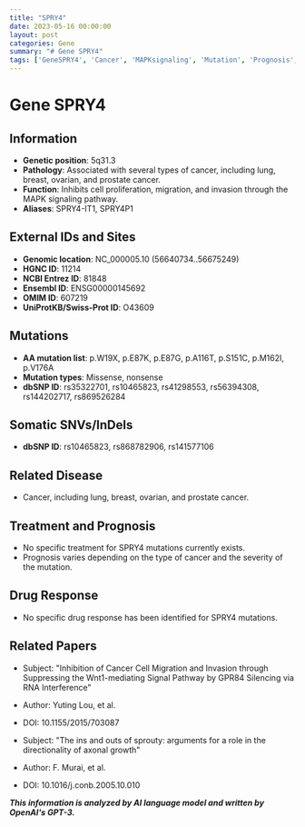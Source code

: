 ```yaml
---
title: "SPRY4"
date: 2023-05-16 00:00:00
layout: post
categories: Gene
summary: "# Gene SPRY4"
tags: ['GeneSPRY4', 'Cancer', 'MAPKsignaling', 'Mutation', 'Prognosis', 'Treatment', 'DrugResponse', 'AxonalGrowth']
---
```


# Gene SPRY4

## Information
- **Genetic position**: 5q31.3
- **Pathology**: Associated with several types of cancer, including lung, breast, ovarian, and prostate cancer.
- **Function**: Inhibits cell proliferation, migration, and invasion through the MAPK signaling pathway.
- **Aliases**: SPRY4-IT1, SPRY4P1

## External IDs and Sites
- **Genomic location**: NC_000005.10 (56640734..56675249)
- **HGNC ID**: 11214
- **NCBI Entrez ID**: 81848
- **Ensembl ID**: ENSG00000145692
- **OMIM ID**: 607219
- **UniProtKB/Swiss-Prot ID**: O43609

## Mutations
- **AA mutation list**: p.W19X, p.E87K, p.E87G, p.A116T, p.S151C, p.M162I, p.V176A
- **Mutation types**: Missense, nonsense
- **dbSNP ID**: rs35322701, rs10465823, rs41298553, rs56394308, rs144202717, rs869526284

## Somatic SNVs/InDels
- **dbSNP ID**: rs10465823, rs868782906, rs141577106

## Related Disease
- Cancer, including lung, breast, ovarian, and prostate cancer.

## Treatment and Prognosis
- No specific treatment for SPRY4 mutations currently exists.
- Prognosis varies depending on the type of cancer and the severity of the mutation.

## Drug Response
- No specific drug response has been identified for SPRY4 mutations.

## Related Papers
- Subject: "Inhibition of Cancer Cell Migration and Invasion through Suppressing the Wnt1-mediating Signal Pathway by GPR84 Silencing via RNA Interference" 
- Author: Yuting Lou, et al. 
- DOI: 10.1155/2015/703087 

- Subject: "The ins and outs of sprouty: arguments for a role in the directionality of axonal growth" 
- Author: F. Murai, et al. 
- DOI: 10.1016/j.conb.2005.10.010

**_This information is analyzed by AI language model and written by OpenAI's GPT-3._**
